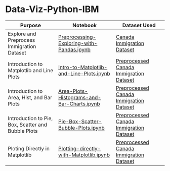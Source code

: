 # Data-Viz-Python-IBM

| Purpose | Notebook | Dataset Used
| --- | --- | --- |
| Explore and Preprocess Immigration Dataset | [Preprocessing-Exploring-with-Pandas.ipynb](https://github.com/nitinmadas/Data-Viz-Python-IBM/blob/main/Dataset-Preprocessing-Exploring-with-Pandas.ipynb) | [Canada Immigration Dataset](https://github.com/nitinmadas/Data-Viz-Python-IBM/blob/main/Datasets/Canada_preprocessing.xlsx)
| Introduction to Matplotlib and Line Plots | [Intro-to-Matplotlib-and-Line-Plots.ipynb](https://github.com/nitinmadas/Data-Viz-Python-IBM/blob/main/Intro-to-Matplotlib-and-Line-Plots.ipynb) | [Preprocessed Canada Immigration Dataset](https://github.com/nitinmadas/Data-Viz-Python-IBM/blob/main/Datasets/Canada_intro_matplotlib_lineplot.csv)
| Introduction to Area, Hist, and Bar Plots | [Area-Plots-Histograms-and-Bar-Charts.ipynb](https://github.com/nitinmadas/Data-Viz-Python-IBM/blob/main/Area-Plots-Histograms-and-Bar-Charts.ipynb) | [Preprocessed Canada Immigration Dataset](https://github.com/nitinmadas/Data-Viz-Python-IBM/blob/main/Datasets/Canada_intro_matplotlib_lineplot.csv)
| Introduction to Pie, Box, Scatter and Bubble Plots | [Pie-Box-Scatter-Bubble-Plots.ipynb](https://github.com/nitinmadas/Data-Viz-Python-IBM/blob/main/Pie-Box-Scatter-Bubble-Plots.ipynb) | [Preprocessed Canada Immigration Dataset](https://github.com/nitinmadas/Data-Viz-Python-IBM/blob/main/Datasets/Canada_intro_matplotlib_lineplot.csv)
| Ploting Directly in Matplotlib | [Plotting-directly-with-Matplotlib.ipynb](https://github.com/nitinmadas/Data-Viz-Python-IBM/blob/main/Plotting-directly-with-Matplotlib.ipynb) | [Preprocessed Canada Immigration Dataset](https://github.com/nitinmadas/Data-Viz-Python-IBM/blob/main/Datasets/Canada_intro_matplotlib_lineplot.csv)
